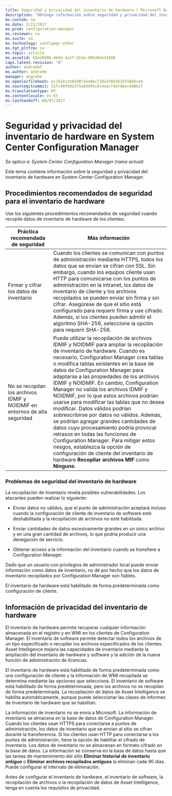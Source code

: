 ```yaml
---
title: Seguridad y privacidad del inventario de hardware | Microsoft Docs
description: "Obtenga información sobre seguridad y privacidad del inventario de hardware en System Center Configuration Manager."
ms.custom: na
ms.date: 2/22/2017
ms.prod: configuration-manager
ms.reviewer: na
ms.suite: na
ms.technology: configmgr-other
ms.tgt_pltfrm: na
ms.topic: article
ms.assetid: 62e20d86-db6d-4a1f-b14a-905a9de31698
caps.latest.revision: "6"
author: andredm7
ms.author: andredm
manager: angrobe
ms.openlocfilehash: ec182ec3102e0f4ae8bcf3d1ef843b25510b6ce6
ms.sourcegitcommit: 51fc48fb023f1e8d995c6c4eacfda7dbec4d0b2f
ms.translationtype: HT
ms.contentlocale: es-ES
ms.lasthandoff: 08/07/2017
---
```

# <a name="security-and-privacy-for-hardware-inventory-in-system-center-configuration-manager"></a>Seguridad y privacidad del inventario de hardware en System Center Configuration Manager

*Se aplica a: System Center Configuration Manager (rama actual)*

Este tema contiene información sobre la seguridad y privacidad del inventario de hardware en System Center Configuration Manager.  

##  <a name="BKMK_Security_HardwareInventory"></a> Procedimientos recomendados de seguridad para el inventario de hardware  
 Use los siguientes procedimientos recomendados de seguridad cuando recopile datos de inventario de hardware de los clientes:  

|Práctica recomendada de seguridad|Más información|  
|----------------------------|----------------------|  
|Firmar y cifrar los datos de inventario|Cuando los clientes se comunican con puntos de administración mediante HTTPS, todos los datos que se envían se cifran con SSL. Sin embargo, cuando los equipos cliente usan HTTP para comunicarse con los puntos de administración en la intranet, los datos de inventario de cliente y los archivos recopilados se pueden enviar sin firma y sin cifrar. Asegúrese de que el sitio está configurado para requerir firma y use cifrado. Además, si los clientes pueden admitir el algoritmo SHA-256, seleccione la opción para requerir SHA-256.|  
|No se recopilan los archivos IDMIF y NOIDMIF en entornos de alta seguridad|Puede utilizar la recopilación de archivos IDMIF y NOIDMIF para ampliar la recopilación de inventario de hardware. Cuando es necesario, Configuration Manager crea tablas o modifica tablas existentes en la base de datos de Configuration Manager para adaptarse a las propiedades de los archivos IDMIF y NOIDMIF. En cambio, Configuration Manager no valida los archivos IDMIF y NOIDMIF, por lo que estos archivos podrían usarse para modificar las tablas que no desea modificar. Datos válidos podrían sobrescribirse por datos no válidos. Además, se podrían agregar grandes cantidades de datos cuyo procesamiento podría provocar retrasos en todas las funciones de Configuration Manager. Para mitigar estos riesgos, establezca la opción de configuración de cliente del inventario de hardware **Recopilar archivos MIF** como **Ninguno**.|  

### <a name="security-issues-for-hardware-inventory"></a>Problemas de seguridad del inventario de hardware  
 La recopilación de inventario revela posibles vulnerabilidades. Los atacantes pueden realizar lo siguiente:  

-   Enviar datos no válidos, que el punto de administración aceptará incluso cuando la configuración de cliente de inventario de software esté deshabilitada y la recopilación de archivos no esté habilitada.  

-   Enviar cantidades de datos excesivamente grandes en un único archivo y en una gran cantidad de archivos, lo que podría producir una denegación de servicio.  

-   Obtener acceso a la información del inventario cuando se transfiere a Configuration Manager.  

 Dado que un usuario con privilegios de administrador local puede enviar información como datos de inventario, no dé por hecho que los datos de inventario recopilados por Configuration Manager son fiables.  

 El inventario de hardware está habilitado de forma predeterminada como configuración de cliente.  

##  <a name="BKMK_Privacy_HardwareInventory"></a> Información de privacidad del inventario de hardware  
 El inventario de hardware permite recuperar cualquier información almacenada en el registro y en WMI en los clientes de Configuration Manager. El inventario de software permite detectar todos los archivos de un tipo especificado o recopilar los archivos especificados de los clientes. Asset Intelligence mejora las capacidades de inventario mediante la ampliación del inventario de hardware y software y la adición de la nueva función de administración de licencias.  

 El inventario de hardware está habilitado de forma predeterminada como una configuración de cliente y la información de WMI recopilada se determina mediante las opciones que selecciona. El inventario de software está habilitado de forma predeterminada, pero los archivos no se recopilan de forma predeterminada. La recopilación de datos de Asset Intelligence se habilita automáticamente, aunque puede seleccionar las clases de informes de inventario de hardware que se habilitan.  

 La información de inventario no se envía a Microsoft. La información de inventario se almacena en la base de datos de Configuration Manager. Cuando los clientes usan HTTPS para conectarse a puntos de administración, los datos de inventario que se envían al sitio se cifran durante la transferencia. Si los clientes usan HTTP para conectarse a los puntos de administración, tiene la opción de habilitar el cifrado de inventario. Los datos de inventario no se almacenan en formato cifrado en la base de datos. La información se conserva en la base de datos hasta que las tareas de mantenimiento del sitio **Eliminar historial de inventario antiguo** o **Eliminar archivos recopilados antiguos** la eliminan cada 90 días. Puede configurar el intervalo de eliminación.  

 Antes de configurar el inventario de hardware, el inventario de software, la recopilación de archivos o la recopilación de datos de Asset Intelligence, tenga en cuenta los requisitos de privacidad.  

